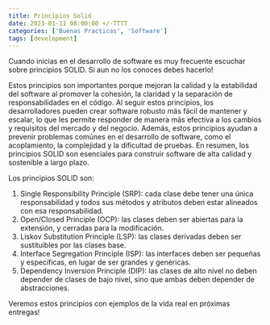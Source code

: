 ```yaml
---
title: Principios Solid
date: 2023-01-11 08:00:00 +/-TTTT
categories: ['Buenas Practicas', 'Software']
tags: [development]
---
```


Cuando inicias en el desarrollo de software es muy frecuente escuchar sobre principios SOLID. Si aun no los conoces debes hacerlo!

Estos principios son importantes porque mejoran la calidad y la estabilidad del software al promover la cohesión, la claridad y la separación de responsabilidades en el código. Al seguir estos principios, los desarrolladores pueden crear software robusto más fácil de mantener y escalar, lo que les permite responder de manera más efectiva a los cambios y requisitos del mercado y del negocio. Además, estos principios ayudan a prevenir problemas comúnes en el desarrollo de software, como el acoplamiento, la complejidad y la dificultad de pruebas. En resumen, los principios SOLID son esenciales para construir software de alta calidad y sostenible a largo plazo.

Los principios SOLID son:

1. Single Responsibility Principle (SRP): cada clase debe tener una única responsabilidad y todos sus métodos y atributos deben estar alineados con esa responsabilidad.
2. Open/Closed Principle (OCP): las clases deben ser abiertas para la extensión, y cerradas para la modificación.
3. Liskov Substitution Principle (LSP): las clases derivadas deben ser sustituibles por las clases base.
4. Interface Segregation Principle (ISP): las interfaces deben ser pequeñas y específicas, en lugar de ser grandes y genéricas.
5. Dependency Inversion Principle (DIP): las clases de alto nivel no deben depender de clases de bajo nivel, sino que ambas deben depender de abstracciones.

Veremos estos principios con ejemplos de la vida real en próximas entregas!